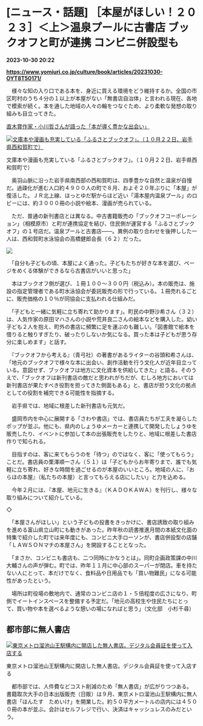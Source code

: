 # [ニュース・話題] ［本屋がほしい！２０２３］＜上＞温泉プールに古書店 ブックオフと町が連携 コンビニ併設型も

**2023-10-30 20:22**

**https://www.yomiuri.co.jp/culture/book/articles/20231030-OYT8T50171/**

　様々な知の入り口である本を、身近に買える環境をどう維持するか。全国の市区町村のうち４分の１以上が本屋がない「無書店自治体」と言われる現在、各地で模索が続く。本を通した地域の人々の輪をつなぐため、より柔軟な発想の取り組みも目立ってきた。

[直木賞作家・小川哲さんが語った「本が導く豊かな出会い」](https://www.yomiuri.co.jp/culture/book/interviews/20231027-OYT1T50194/)

[![文庫本や漫画も充実している「ふるさとブックオフ」。（１０月２２日、岩手県西和賀町で）](https://www.yomiuri.co.jp/media/2023/10/20231030-OYT8I50127-1.jpg)](https://www.yomiuri.co.jp/pluralphoto/20231030-OYT8I50127/)

文庫本や漫画も充実している「ふるさとブックオフ」。（１０月２２日、岩手県西和賀町で）

　奥羽山脈に沿った岩手県南西部の西和賀町は、四季豊かな自然と温泉が自慢だ。過疎化が進む人口約４９００人の町で８月、およそ２０年ぶりに「本屋」が復活した。ＪＲ北上線、ほっとゆだ駅からほど近い「湯本屋内温泉プール」のロビーには、約３０００冊の小説や絵本、漫画が売られている。

　ただ、普通の新刊書店とは異なる。中古書籍販売の「ブックオフコーポレーション」（相模原市）と町が連携協定を結び、住民側が運営する「ふるさとブックオフ」の１号店だ。温泉プールと古書店――。異例の取り合わせを後押しした一人は、西和賀町水泳協会の高橋健郎会長（６２）だった。

[![](https://www.yomiuri.co.jp/media/2023/10/20231030-OYT8I50121-1.jpg)](https://www.yomiuri.co.jp/pluralphoto/20231030-OYT8I50121/)

　「自分も子どもの頃、本屋によく通った。子どもたちが好きな本を選び、ページをめくる体験ができるなら古書店がいいと思った」

　本はブックオフ側が選び、１冊１００～３００円（税込み）。本の販売は、施設の指定管理者である町水泳協会が委託販売の形で行っている。１冊売れるごとに、販売価格の１０％が同協会に支払われる仕組みだ。

　「子どもと一緒に気軽に立ち寄れて助かります」。町民の中野沙希さん（３２）は、人気作家の原田マハさんの小説や荒井良二さんの絵本などを購入した。幼い子ども２人を抱え、町外の書店に頻繁に足を運ぶのも難しい。「図書館で絵本を借りると触りすぎたり、破ったりしないか気になる。買った本は子どもが思う存分に楽しめます」と話す。

　『ブックオフから考える』（青弓社）の著書があるライターの谷頭和希さんは、「地元のブックオフで様々な本に出会い、創作活動を行う文化人が近年目立っている。意図せず、ブックオフは地方に文化資本を供給してきた」と語る。そのうえで、「ブックオフは新刊書店の敵だと思われがちだが、むしろ地方においては新刊書店が果たすべき役割を担ってきた側面もある」と、書店が担う文化の拠点としての役割を補完できる可能性を指摘する。

　岩手県では、地域に根差した新刊書店も元気だ。

　盛岡市内を中心に展開する「さわや書店」では、書店員たちが工夫を凝らしたポップが並ぶ。他にも、県内のしょうゆメーカーと連携して開発したしょうゆを販売したり、イベントに参加して本の出張販売をしたりと、地域に根差した書店作りで知られる。

　目指すのは、客に来てもらうのを「待つ」のではなく、客に「使ってもらう」ことだ。書店員の栗澤順一さん（５１）は「子どもからお年寄りまで、誰でも気軽に立ち寄れ、好きな時間を過ごせるのが本屋のいいところ。地域の人に、『おらほの本屋』（私たちの本屋）と言ってもらえる店にしたい」と力を込める。

　今年２月には、『本屋、地元に生きる』（ＫＡＤＯＫＡＷＡ）を刊行し、様々な取り組みについて紹介している。

◇

　「本屋さんがほしい」という子どもの投書をきっかけに、書店誘致の取り組みを進める富山県立山町にも動きがあった。昨年秋の読書推進月間の本紙文化面の特集で紹介した町では来年度にも、コンビニ大手ローソンが、書店併設型の店舗「ＬＡＷＳＯＮマチの本屋さん」を開設することとなった。

　「まさか、コンビニも書店も、二つ同時にかなうとは」。同町企画政策課の中川大輔さんの声が弾む。町では、昨年１１月に中心部のスーパーが閉店。車を持たない人にとって、本だけでなく、食料品や日用品でも「買い物難民」になる可能性があったという。

　場所は町役場の敷地内で、通常のコンビニ店の１・５倍程度の広さになり、町側でイートインスペースを整備する予定だ。「地元の高校生や住民たちにとって、買い物や本を選べるような憩いの場になればと思う」（文化部　小杉千尋）

都市部に無人書店
--------

[![東京メトロ溜池山王駅構内に開店した無人書店。デジタル会員証を使って入店する](https://www.yomiuri.co.jp/media/2023/10/20231030-OYT8I50122-1.jpg)](https://www.yomiuri.co.jp/pluralphoto/20231030-OYT8I50122/)

東京メトロ溜池山王駅構内に開店した無人書店。デジタル会員証を使って入店する

　都市部では、人件費などコスト削減のため「無人書店」が広がりつつある。書籍取次大手の日本出版販売（日販）は９月、東京メトロ溜池山王駅構内に無人書店「ほんたす　ためいけ」を開業した。約５０平方メートルの店内には４５００冊の本が並ぶ。会計はセルフレジで行い、決済はキャッシュレスのみだという。